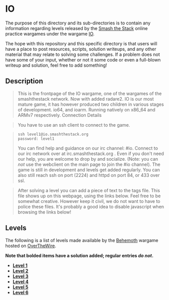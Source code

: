 __IO__
================

The purpose of this directory and its sub-directories is to contain any information regarding levels released by the [Smash the Stack] online practice wargames under the wargame [IO].

The hope with this repository and this specific directory is that users will have a place to post resources, scripts, solution writeups, and any other material that may relate to solving some challenges. If a problem does not have some of your input, whether or not it some code or even a full-blown writeup and solution, feel free to add something!

Description
---------------------


> This is the frontpage of the IO wargame, one of the wargames of the smashthestack network. Now with added radare2. IO is our most mature game, it has however produced two children in various stages of development. io64, and ioarm. Running natively on x86_64 and ARMv7 respectively.
Connection Details

> You have to use an ssh client to connect to the game.

> ```
> ssh level1@io.smashthestack.org
> password: level1
> ```
>
> You can find help and guidance on our irc channel: #io. Connect to our irc network over at irc.smashthestack.org . Even if you don't need our help, you are welcome to drop by and socialize. (Note: you can _not_ use the webclient on the main page to join the #io channel). The game is still in development and levels get added regularly. You can also still reach ssh on port (2224) and httpd on port 84, or 433 over ssl.

> After solving a level you can add a piece of text to the tags file. This file shows up on this webpage, using the links below. Feel free to be somewhat creative. However keep it civil, we do not want to have to police these files. It's probably a good idea to disable javascript when browsing the links below! 


Levels
--------

The following is a list of levels made available by the [Behemoth] wargame hosted on [OverTheWire].

__Note that bolded items have a solution added; regular entries _do not_.__

* [__Level 1__](level1/)
* [__Level 2__](level2/)
* [__Level 3__](level3/)
* [__Level 4__](level4/)
* [__Level 5__](level5/)
* [__Level 6__](level6/)




[CTF]: https://en.wikipedia.org/wiki/Capture_the_flag#Computer_security
[Cyberstakes]: https://cyberstakesonline.com/
[OverTheWire]: http://overthewire.org/
[Leviathan]: http://overthewire.org/wargames/leviathan/
[Behemoth]: http://overthewire.org/wargames/behemoth/
[Bandit]: http://overthewire.org/wargames/bandit/
[Smash The Stack]: http://smashthestack.org/
[IO]: http://io.smashthestack.org:84/